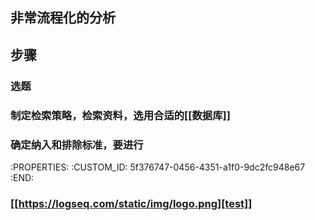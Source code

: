 ## 非常流程化的分析
## 步骤
### 选题
### 制定检索策略，检索资料，选用合适的[[数据库]]
### 确定纳入和排除标准，要进行
   :PROPERTIES:
   :CUSTOM_ID: 5f376747-0456-4351-a1f0-9dc2fc948e67
   :END:
### [[https://logseq.com/static/img/logo.png][test]]
